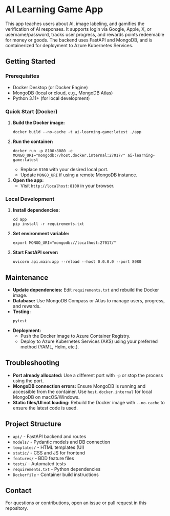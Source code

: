 # AI Learning Game App

This app teaches users about AI, image labeling, and gamifies the verification of AI responses. It supports login via Google, Apple, X, or username/password, tracks user progress, and rewards points redeemable for money or goods. The backend uses FastAPI and MongoDB, and is containerized for deployment to Azure Kubernetes Services.

## Getting Started

### Prerequisites
- Docker Desktop (or Docker Engine)
- MongoDB (local or cloud, e.g., MongoDB Atlas)
- Python 3.11+ (for local development)

### Quick Start (Docker)
1. **Build the Docker image:**
   ```pwsh
   docker build --no-cache -t ai-learning-game:latest ./app
   ```
2. **Run the container:**
   ```pwsh
   docker run -p 8100:8080 -e MONGO_URI="mongodb://host.docker.internal:27017/" ai-learning-game:latest
   ```
   - Replace `8100` with your desired local port.
   - Update `MONGO_URI` if using a remote MongoDB instance.
3. **Open the app:**
   - Visit `http://localhost:8100` in your browser.

### Local Development
1. **Install dependencies:**
   ```pwsh
   cd app
   pip install -r requirements.txt
   ```
2. **Set environment variable:**
   ```pwsh
   export MONGO_URI="mongodb://localhost:27017/"
   ```
3. **Start FastAPI server:**
   ```pwsh
   uvicorn api.main:app --reload --host 0.0.0.0 --port 8080
   ```

## Maintenance
- **Update dependencies:** Edit `requirements.txt` and rebuild the Docker image.
- **Database:** Use MongoDB Compass or Atlas to manage users, progress, and rewards.
- **Testing:**
   ```pwsh
   pytest
   ```
- **Deployment:**
   - Push the Docker image to Azure Container Registry.
   - Deploy to Azure Kubernetes Services (AKS) using your preferred method (YAML, Helm, etc.).

## Troubleshooting
- **Port already allocated:** Use a different port with `-p` or stop the process using the port.
- **MongoDB connection errors:** Ensure MongoDB is running and accessible from the container. Use `host.docker.internal` for local MongoDB on macOS/Windows.
- **Static files/UI not loading:** Rebuild the Docker image with `--no-cache` to ensure the latest code is used.

## Project Structure
- `api/` - FastAPI backend and routes
- `models/` - Pydantic models and DB connection
- `templates/` - HTML templates (UI)
- `static/` - CSS and JS for frontend
- `features/` - BDD feature files
- `tests/` - Automated tests
- `requirements.txt` - Python dependencies
- `Dockerfile` - Container build instructions

## Contact
For questions or contributions, open an issue or pull request in this repository.
